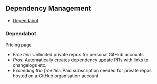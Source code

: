 ## Dependency Management

<!-- TOC depthFrom:2 -->

- [Dependabot](#dependabot)

<!-- /TOC -->

### Dependabot

[Pricing page](https://dependabot.com/)

* *Free tier*: Unlimited private repos for personal GitHub accounts
* *Pros*: Automatically creates dependency update PRs with links to changelogs etc.
* *Exceeding the free tier*: Paid subscription needed for private repos hosted on a GitHub organisation account